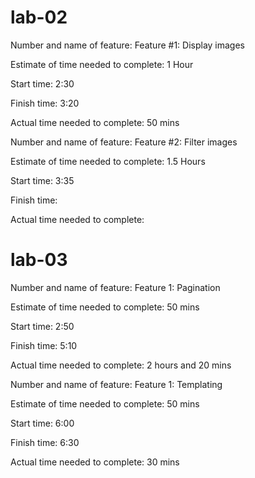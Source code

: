 # lab-02

Number and name of feature: Feature #1: Display images

Estimate of time needed to complete: 1 Hour

Start time: 2:30

Finish time: 3:20

Actual time needed to complete: 50 mins


Number and name of feature: Feature #2: Filter images

Estimate of time needed to complete: 1.5 Hours

Start time: 3:35

Finish time: 

Actual time needed to complete: 

# lab-03

Number and name of feature: Feature 1: Pagination

Estimate of time needed to complete: 50 mins

Start time: 2:50

Finish time: 5:10

Actual time needed to complete: 2 hours and 20 mins


Number and name of feature: Feature 1: Templating

Estimate of time needed to complete: 50 mins

Start time: 6:00

Finish time: 6:30

Actual time needed to complete: 30 mins